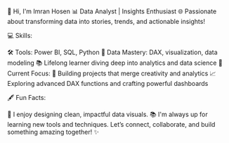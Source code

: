 👋 Hi, I'm Imran Hosen
📊 Data Analyst | Insights Enthusiast
🌐 Passionate about transforming data into stories, trends, and actionable insights!

💻 Skills:

🛠️ Tools: Power BI, SQL, Python
🔢 Data Mastery: DAX, visualization, data modeling
📚 Lifelong learner diving deep into analytics and data science
🌟 Current Focus:
🚀 Building projects that merge creativity and analytics
📈 Exploring advanced DAX functions and crafting powerful dashboards

🖋️ Fun Facts:

🎨 I enjoy designing clean, impactful data visuals.
📚 I'm always up for learning new tools and techniques.
Let’s connect, collaborate, and build something amazing together! ✨



